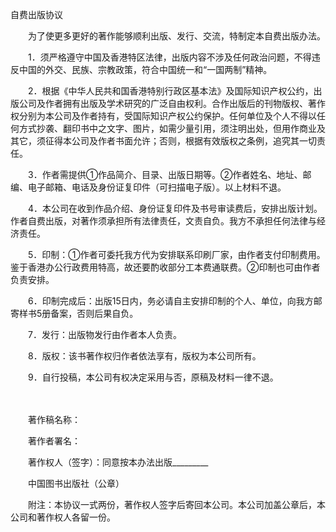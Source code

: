 



自费出版协议



 

　　为了使更多更好的著作能够顺利出版、发行、交流，特制定本自费出版办法。

　　1．须严格遵守中国及香港特区法律，出版内容不涉及任何政治问题，不得违反中国的外交、民族、宗教政策，符合中国统一和“一国两制”精神。

　　2．根据《中华人民共和国香港特别行政区基本法》及国际知识产权公约，出版公司及作者拥有出版及学术研究的广泛自由权利。合作出版后的刊物版权、著作权分别为本公司及作者持有，受国际知识产权公约保护。任何单位及个人不得以任何方式抄袭、翻印书中之文字、图片，如需少量引用，须注明出处，但用作商业及其它，须征得本公司及作者书面允许；否则，根据有效版权之条例，追究其一切责任。

　　3．作者需提供①作品简介、目录、出版日期等。②作者姓名、地址、邮编、电子邮箱、电话及身份证复印件（可扫描电子版）。以上材料不退。

　　4．本公司在收到作品介绍、身份证复印件及书号审读费后，安排出版计划。作者自费出版，对著作须承担所有法律责任，文责自负。我方不承担任何法律与经济责任。

　　5．印制：①作者可委托我方代为安排联系印刷厂家，由作者支付印制费用。鉴于香港办公行政费用特高，故还要酌收部分工本费通联费。②印制也可由作者负责安排。

　　6．印制完成后：出版15日内，务必请自主安排印制的个人、单位，向我方邮寄样书5册备案，否则后果自负。

　　7．发行：出版物发行由作者本人负责。

　　8．版权：该书著作权归作者依法享有，版权为本公司所有。

　　9．自行投稿，本公司有权决定采用与否，原稿及材料一律不退。　　

　　

　　著作稿名称：

　　著作者署名：

　　著作权人（签字）：同意按本办法出版_________

　　中国图书出版社（公章）　　

　　附注：本协议一式两份，著作权人签字后寄回本公司。本公司加盖公章后，本公司和著作权人各留一份。